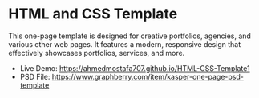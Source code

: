 # HTML and CSS Template

This one-page template is designed for creative portfolios, agencies, and various other web pages. It features a modern, responsive design that effectively showcases portfolios, services, and more.

 - Live Demo: https://ahmedmostafa707.github.io/HTML-CSS-Template1
 - PSD File: https://www.graphberry.com/item/kasper-one-page-psd-template
